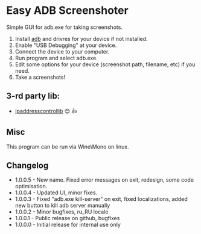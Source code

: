 Easy ADB Screenshoter
====================

Simple GUI for adb.exe for taking screenshots.

1. Install [adb](http://developer.android.com/sdk/index.html) and drivres for your device if not installed.
2. Enable "USB Debugging" at your device.
3. Connect the device to your computer.
4. Run program and select adb.exe.
5. Edit some options for your device (screenshot path, filename, etc) if you need.
6. Take a screenshots!

## 3-rd party lib:

- [ipaddresscontrollib](https://github.com/m66n/ipaddresscontrollib) :blush: :+1:

## Misc

This program can be run via Wine\Mono on linux.

## Changelog
- 1.0.0.5 - New name. Fixed error messages on exit, redesign, some code optimisation.
- 1.0.0.4 - Updated UI, minor fixes.
- 1.0.0.3 - Fixed "adb.exe kill-server" on exit, fixed localizations, added new button to kill adb server manually
- 1.0.0.2 - Minor bugfixes, ru_RU locale
- 1.0.0.1 - Public release on github, bugfixes
- 1.0.0.0 - Initial release for internal use only